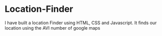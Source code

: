# Location-Finder
I have built a location Finder using HTML, CSS and Javascript. It finds our location using the AVI number of google maps
